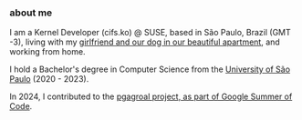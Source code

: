 ### about me

I am a Kernel Developer (cifs.ko) @ SUSE, based in São Paulo, Brazil (GMT -3), living with my [girlfriend and our dog in our beautiful apartment](https://decarv.github.io/misc/IMG_6706.jpg), and working from home.

I hold a Bachelor's degree in Computer Science from the [University of São Paulo](https://en.wikipedia.org/wiki/University_of_S%C3%A3o_Paulo) (2020 - 2023).

In 2024, I contributed to the [pgagroal project, as part of Google Summer of Code](https://github.com/agroal/pgagroal/discussions/442).
